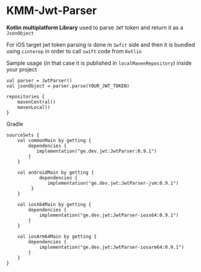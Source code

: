 # KMM-Jwt-Parser

<B>Kotlin multiplatform Library</B> used to parse ```JWT``` token and return it as a ```JsonObject```

For iOS target jwt token parsing is done in ```Swfit``` side and then it is bundled using ```cinterop``` in order to call ```swift``` code from ```Kotlin```

Sample usage (in that case it is published in ```localMavenRepository```)
inside your project

```
val parser = JwtParser()
val jsonObject = parser.parse(YOUR_JWT_TOKEN)
```

```
repositories {
    mavenCentral()
    mavenLocal()
}
```


Gradle

```
sourceSets {
    val commonMain by getting {
        dependencies {
           implementation("ge.dev.jwt:JwtParser:0.9.1")
        }
    }
    
    val androidMain by getting {
            dependencies {
               implementation("ge.dev.jwt:JwtParser-jvm:0.9.1")
         }
    }

    val iosX64Main by getting {
        dependencies {
            implementation("ge.dev.jwt:JwtParser-iosx64:0.9.1")
        }
    }
    
    val iosArm64Main by getting {
        dependencies {
            implementation("ge.dev.jwt:JwtParser-iosarm64:0.9.1")
        }
    }
}
```

